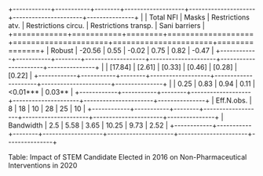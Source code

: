 
+------------+-----------+--------+-------------------+---------------------+----------------------+---------------+
|            | Total NFI | Masks  | Restrictions atv. | Restrictions circu. | Restrictions transp. | Sani barriers |
+============+===========+========+===================+=====================+======================+===============+
| Robust     | -20.56    | 0.55   | -0.02             | 0.75                | 0.82                 | -0.47         |
+------------+-----------+--------+-------------------+---------------------+----------------------+---------------+
|            | [17.84]   | [2.61] | [0.33]            | [0.46]              | [0.28]               | [0.22]        |
+------------+-----------+--------+-------------------+---------------------+----------------------+---------------+
|            | 0.25      | 0.83   | 0.94              | 0.11                | <0.01***             | 0.03**        |
+------------+-----------+--------+-------------------+---------------------+----------------------+---------------+
| Eff.N.obs. | 8         | 18     | 10                | 28                  | 25                   | 10            |
+------------+-----------+--------+-------------------+---------------------+----------------------+---------------+
| Bandwidth  | 2.5       | 5.58   | 3.65              | 10.25               | 9.73                 | 2.52          |
+------------+-----------+--------+-------------------+---------------------+----------------------+---------------+

Table: Impact of STEM Candidate Elected in 2016 on Non-Pharmaceutical Interventions in 2020
